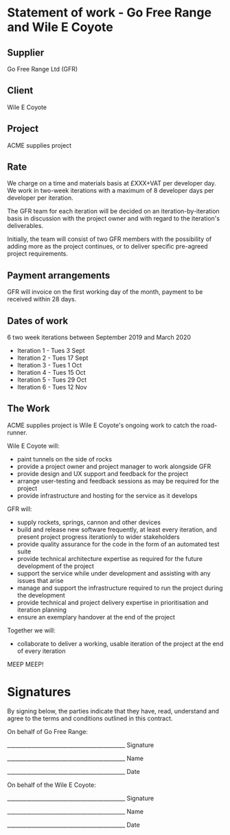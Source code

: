 # Statement of work - Go Free Range and Wile E Coyote

## Supplier
Go Free Range Ltd (GFR)

## Client
Wile E Coyote

## Project
ACME supplies project

## Rate
We charge on a time and materials basis at £XXX+VAT per developer day. We work in two-week iterations with a maximum of 8 developer days per developer per iteration.

The GFR team for each iteration will be decided on an iteration-by-iteration basis in discussion with the project owner and with regard to the iteration's deliverables.

Initially, the team will consist of two GFR members with the possibility of adding more as the project continues, or to deliver specific pre-agreed project requirements.

## Payment arrangements
GFR will invoice on the first working day of the month, payment to be received within 28 days.

## Dates of work
6 two week iterations between September 2019 and March 2020

* Iteration  1 - Tues  3 Sept
* Iteration  2 - Tues 17 Sept
* Iteration  3 - Tues  1 Oct
* Iteration  4 - Tues 15 Oct
* Iteration  5 - Tues 29 Oct
* Iteration  6 - Tues 12 Nov

## The Work

ACME supplies project is Wile E Coyote's ongoing work to catch the road-runner.

Wile E Coyote will:
* paint tunnels on the side of rocks
* provide a project owner and project manager to work alongside GFR
* provide design and UX support and feedback for the project
* arrange user-testing and feedback sessions as may be required for the project
* provide infrastructure and hosting for the service as it develops

GFR will:
* supply rockets, springs, cannon and other devices
* build and release new software frequently, at least every iteration, and present project progress iterationly to wider stakeholders
* provide quality assurance for the code in the form of an automated test suite
* provide technical architecture expertise as required for the future development of the project
* support the service while under development and assisting with any issues that arise
* manage and support the infrastructure required to run the project during the development
* provide technical and project delivery expertise in prioritisation and iteration planning
* ensure an exemplary handover at the end of the project

Together we will:
* collaborate to deliver a working, usable iteration of the project at the end of every iteration

MEEP MEEP!

# Signatures

By signing below, the parties indicate that they have, read, understand and agree to the terms and conditions outlined in this contract.


On behalf of Go Free Range:  

\_\_\_\_\_\_\_\_\_\_\_\_\_\_\_\_\_\_\_\_\_\_\_\_\_\_\_\_\_\_\_\_\_\_\_\_\_\_\_\_\_\_\_  Signature

\_\_\_\_\_\_\_\_\_\_\_\_\_\_\_\_\_\_\_\_\_\_\_\_\_\_\_\_\_\_\_\_\_\_\_\_\_\_\_\_\_\_\_  Name

\_\_\_\_\_\_\_\_\_\_\_\_\_\_\_\_\_\_\_\_\_\_\_\_\_\_\_\_\_\_\_\_\_\_\_\_\_\_\_\_\_\_\_  Date


On behalf of the Wile E Coyote:

\_\_\_\_\_\_\_\_\_\_\_\_\_\_\_\_\_\_\_\_\_\_\_\_\_\_\_\_\_\_\_\_\_\_\_\_\_\_\_\_\_\_\_  Signature

\_\_\_\_\_\_\_\_\_\_\_\_\_\_\_\_\_\_\_\_\_\_\_\_\_\_\_\_\_\_\_\_\_\_\_\_\_\_\_\_\_\_\_  Name

\_\_\_\_\_\_\_\_\_\_\_\_\_\_\_\_\_\_\_\_\_\_\_\_\_\_\_\_\_\_\_\_\_\_\_\_\_\_\_\_\_\_\_  Date
